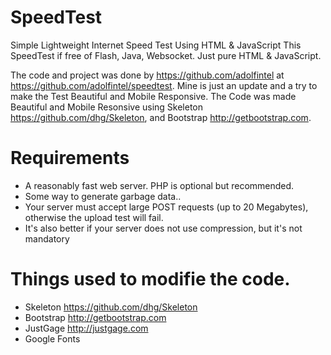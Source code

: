 # SpeedTest
Simple Lightweight Internet Speed Test Using HTML &amp; JavaScript
This SpeedTest if free of Flash, Java, Websocket. Just pure HTML & JavaScript.

The code and project was done by https://github.com/adolfintel at https://github.com/adolfintel/speedtest. Mine is just an update and a try to make the Test Beautiful and Mobile Responsive.
The Code was made Beautiful and Mobile Resonsive using Skeleton https://github.com/dhg/Skeleton, and Bootstrap http://getbootstrap.com.


# Requirements

- A reasonably fast web server. PHP is optional but recommended.
- Some way to generate garbage data..
- Your server must accept large POST requests (up to 20 Megabytes), otherwise the upload test will fail.
- It's also better if your server does not use compression, but it's not mandatory

# Things used to modifie the code.

- Skeleton https://github.com/dhg/Skeleton
- Bootstrap http://getbootstrap.com
- JustGage http://justgage.com
- Google Fonts


